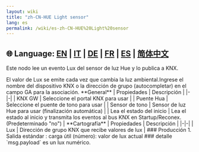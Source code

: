 ```yaml
---
layout: wiki
title: "zh-CN-HUE Light sensor"
lang: es
permalink: /wiki/es-zh-CN-HUE%20Light%20sensor
---
```

🌐 Language: [EN](https://supergiovane.github.io/node-red-contrib-knx-ultimate/wiki/HUE%20Light%20sensor) | [IT](https://supergiovane.github.io/node-red-contrib-knx-ultimate/wiki/it-HUE%20Light%20sensor) | [DE](https://supergiovane.github.io/node-red-contrib-knx-ultimate/wiki/de-HUE%20Light%20sensor) | [FR](https://supergiovane.github.io/node-red-contrib-knx-ultimate/wiki/fr-HUE%20Light%20sensor) | [ES](https://supergiovane.github.io/node-red-contrib-knx-ultimate/wiki/es-HUE%20Light%20sensor) | [简体中文](https://supergiovane.github.io/node-red-contrib-knx-ultimate/wiki/zh-CN-HUE%20Light%20sensor)
---
<p> Este nodo lee un evento Lux del sensor de luz Hue y lo publica a KNX.</p>
El valor de Lux se emite cada vez que cambia la luz ambiental.Ingrese el nombre del dispositivo KNX o la dirección de grupo (autocompletar) en el campo GA para la asociación.
**General**
| Propiedades | Descripción |
|-|-|
| KNX GW | Seleccione el portal KNX para usar |
| Puente Hua | Seleccione el puente de tono para usar |
| Sensor de tono | Sensor de luz Hue para usar (finalización automática) |
| Lea el estado del inicio | Lea el estado al inicio y transmita los eventos al bus KNX en Startup/Reconex.(Predeterminado "no") |
**Cartografía**
| Propiedades | Descripción |
|-|-|
| Lux | Dirección de grupo KNX que recibe valores de lux |
### Producción
1. Salida estándar
: carga útil (número): valor de lux actual
### detalle
`msg.payload` es un lux numérico.
